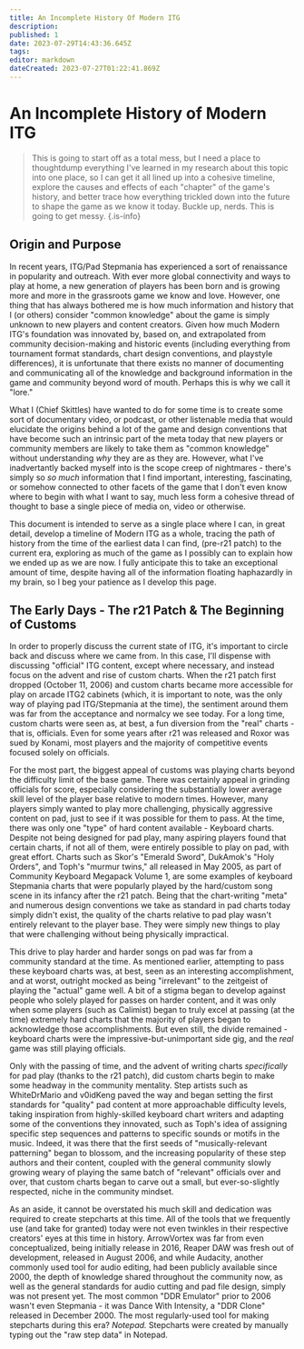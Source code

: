 ```yaml
---
title: An Incomplete History Of Modern ITG
description: 
published: 1
date: 2023-07-29T14:43:36.645Z
tags: 
editor: markdown
dateCreated: 2023-07-27T01:22:41.869Z
---
```


# An Incomplete History of Modern ITG
> This is going to start off as a total mess, but I need a place to thoughtdump everything I've learned in my research about this topic into one place, so I can get it all lined up into a cohesive timeline, explore the causes and effects of each "chapter" of the game's history, and better trace how everything trickled down into the future to shape the game as we know it today.
Buckle up, nerds. This is going to get messy.
{.is-info}

## Origin and Purpose
In recent years, ITG/Pad Stepmania has experienced a sort of renaissance in popularity and outreach. With ever more global connectivity and ways to play at home, a new generation of players has been born and is growing more and more in the grassroots game we know and love. However, one thing that has always bothered me is how much information and history that I (or others) consider "common knowledge" about the game is simply unknown to new players and content creators. Given how much Modern ITG's foundation was innovated by, based on, and extrapolated from community decision-making and historic events (including everything from tournament format standards, chart design conventions, and playstyle differences), it is unfortunate that there exists no manner of documenting and communicating all of the knowledge and background information in the game and community beyond word of mouth. Perhaps this is why we call it "lore."

What I (Chief Skittles) have wanted to do for some time is to create some sort of documentary video, or podcast, or other listenable media that would elucidate the origins behind a lot of the game and design conventions that have become such an intrinsic part of the meta today that new players or community members are likely to take them as "common knowledge" without understanding *why* they are as they are. However, what I've inadvertantly backed myself into is the scope creep of nightmares - there's simply so *so much* information that I find important, interesting, fascinating, or somehow connected to other facets of the game that I don't even know where to begin with what I want to say, much less form a cohesive thread of thought to base a single piece of media on, video or otherwise.

This document is intended to serve as a single place where I can, in great detail, develop a timeline of Modern ITG as a whole, tracing the path of history from the time of the earliest data I can find, (pre-r21 patch) to the current era, exploring as much of the game as I possibly can to explain how we ended up as we are now. I fully anticipate this to take an exceptional amount of time, despite having all of the information floating haphazardly in my brain, so I beg your patience as I develop this page.

## The Early Days - The r21 Patch & The Beginning of Customs
In order to properly discuss the current state of ITG, it's important to circle back and discuss where we came from. In this case, I'll dispense with discussing "official" ITG content, except where necessary, and instead focus on the advent and rise of custom charts. When the r21 patch first dropped (October 11, 2006) and custom charts became more accessible for play on arcade ITG2 cabinets (which, it is important to note, was the only way of playing pad ITG/Stepmania at the time), the sentiment around them was far from the acceptance and normalcy we see today. For a long time, custom charts were seen as, at best, a fun diversion from the "real" charts - that is, officials. Even for some years after r21 was released and Roxor was sued by Konami, most players and the majority of competitive events focused solely on officials.

For the most part, the biggest appeal of customs was playing charts beyond the difficulty limit of the base game. There was certainly appeal in grinding officials for score, especially considering the substantially lower average skill level of the player base relative to modern times. However, many players simply wanted to play more challenging, physically aggressive content on pad, just to see if it was possible for them to pass. At the time, there was only one "type" of hard content available - Keyboard charts. Despite not being designed for pad play, many aspiring players found that certain charts, if not all of them, were entirely possible to play on pad, with great effort. Charts such as Skor's "Emerald Sword", DukAmok's "Holy Orders", and Toph's "murmur twins," all released in May 2005, as part of Community Keyboard Megapack Volume 1, are some examples of keyboard Stepmania charts that were popularly played by the hard/custom song scene in its infancy after the r21 patch. Being that the chart-writing "meta" and numerous design conventions we take as standard in pad charts today simply didn't exist, the quality of the charts relative to pad play wasn't entirely relevant to the player base. They were simply new things to play that were challenging without being physically impractical.

This drive to play harder and harder songs on pad was far from a community standard at the time. As mentioned earlier, attempting to pass these keyboard charts was, at best, seen as an interesting accomplishment, and at worst, outright mocked as being "irrelevant" to the zeitgeist of playing the "actual" game well. A bit of a stigma began to develop against people who solely played for passes on harder content, and it was only when some players (such as Calimist) began to truly excel at passing (at the time) extremely hard charts that the majority of players began to acknowledge those accomplishments. But even still, the divide remained - keyboard charts were the impressive-but-unimportant side gig, and the *real* game was still playing officials.

Only with the passing of time, and the advent of writing charts *specifically* for pad play (thanks to the r21 patch), did custom charts begin to make some headway in the community mentality. Step artists such as WhiteDrMario and v0idKeng paved the way and began setting the first standards for "quality" pad content at more approachable difficulty levels, taking inspiration from highly-skilled keyboard chart writers and adapting some of the conventions they innovated, such as Toph's idea of assigning specific step sequences and patterns to specific sounds or motifs in the music. Indeed, it was there that the first seeds of "musically-relevant patterning" began to blossom, and the increasing popularity of these step authors and their content, coupled with the general community slowly growing weary of playing the same batch of "relevant" officials over and over, that custom charts began to carve out a small, but ever-so-slightly respected, niche in the community mindset.

As an aside, it cannot be overstated his much skill and dedication was required to create stepcharts at this time. All of the tools that we frequently use (and take for granted) today were not even twinkles in their respective creators' eyes at this time in history. ArrowVortex was far from even conceptualized, being initially release in 2016, Reaper DAW was fresh out of development, released in August 2006, and while Audacity, another commonly used tool for audio editing, had been publicly available since 2000, the depth of knowledge shared throughout the community now, as well as the general standards for audio cutting and pad file design, simply was not present yet. The most common "DDR Emulator" prior to 2006 wasn't even Stepmania - it was Dance With Intensity, a "DDR Clone" released in December 2000. The most regularly-used tool for making stepcharts during this era? *Notepad.* Stepcharts were created by manually typing out the "raw step data" in Notepad. 